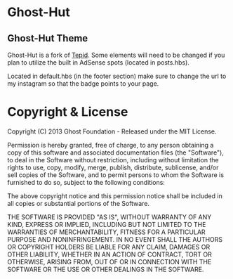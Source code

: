 # Ghost-Hut

## Ghost-Hut Theme 

Ghost-Hut is a fork of [Tepid](https://github.com/wcs/tepid).  Some elements will need to be changed if you plan to utilize the built in AdSense spots (located in posts.hbs).  

Located in default.hbs (in the footer section) make sure to change the url to my instagram so that the badge points to your page.



# Copyright & License

Copyright (C) 2013 Ghost Foundation - Released under the MIT License.

Permission is hereby granted, free of charge, to any person obtaining a copy of this software and associated documentation files (the "Software"), to deal in the Software without restriction, including without limitation the rights to use, copy, modify, merge, publish, distribute, sublicense, and/or sell copies of the Software, and to permit persons to whom the Software is furnished to do so, subject to the following conditions:

The above copyright notice and this permission notice shall be included in all copies or substantial portions of the Software.

THE SOFTWARE IS PROVIDED "AS IS", WITHOUT WARRANTY OF ANY KIND, EXPRESS OR IMPLIED, INCLUDING BUT NOT LIMITED TO THE WARRANTIES OF MERCHANTABILITY, FITNESS FOR A PARTICULAR PURPOSE AND NONINFRINGEMENT. IN NO EVENT SHALL THE AUTHORS OR COPYRIGHT HOLDERS BE LIABLE FOR ANY CLAIM, DAMAGES OR OTHER LIABILITY, WHETHER IN AN ACTION OF CONTRACT, TORT OR OTHERWISE, ARISING FROM, OUT OF OR IN CONNECTION WITH THE SOFTWARE OR THE USE OR OTHER DEALINGS IN THE SOFTWARE.


